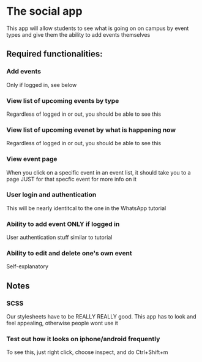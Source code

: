 # The social app
This app will allow students to see what is going on on campus by event types and give them the ability to add events themselves

## Required functionalities:

### Add events
Only if logged in, see below

### View list of upcoming events by type
Regardless of logged in or out, you should be able to see this

### View list of upcoming evenet by what is happening now
Regardless of logged in or out, you should be able to see this

### View event page
When you click on a specific event in an event list, it should take you to a page JUST for that specfic event for more info on it

### User login and authentication
This will be nearly identitcal to the one in the WhatsApp tutorial

### Ability to add event ONLY if logged in
User authentication stuff similar to tutorial

### Ability to edit and delete one's own event
Self-explanatory

## Notes

### SCSS
Our stylesheets have to be REALLY REALLY good. This app has to look and feel appealing, otherwise people wont use it

### Test out how it looks on iphone/android frequently
To see this, just right click, choose inspect, and do Ctrl+Shift+m